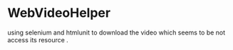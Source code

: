 # WebVideoHelper

using selenium and htmlunit to download the video which seems to be not access  its resource .
